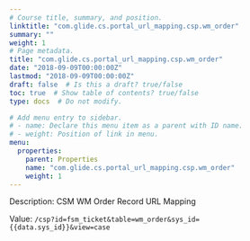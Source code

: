 ```yaml
---
# Course title, summary, and position.
linktitle: "com.glide.cs.portal_url_mapping.csp.wm_order"
summary: ""
weight: 1
# Page metadata.
title: "com.glide.cs.portal_url_mapping.csp.wm_order"
date: "2018-09-09T00:00:00Z"
lastmod: "2018-09-09T00:00:00Z"
draft: false  # Is this a draft? true/false
toc: true  # Show table of contents? true/false
type: docs  # Do not modify.

# Add menu entry to sidebar.
# - name: Declare this menu item as a parent with ID name.
# - weight: Position of link in menu.
menu:
  properties:
    parent: Properties
    name: "com.glide.cs.portal_url_mapping.csp.wm_order"
    weight: 1
---
```


Description: CSM WM Order Record URL Mapping


Value: `/csp?id=fsm_ticket&table=wm_order&sys_id={{data.sys_id}}&view=case`